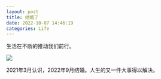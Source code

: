 ```yaml
---
layout: post
title: 结婚了
date: 2022-10-07 14:46:19
categories: Life
---
```

生活在不断的推动我们前行。

![](https://ucarecdn.com/56ab3aed-6649-4491-9398-430afc4664ba/1501.webp)

2021年3月认识，2022年9月结婚。人生的又一件大事得以解决。